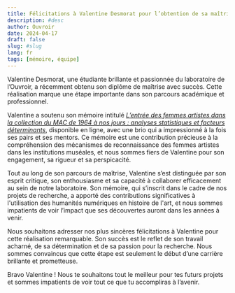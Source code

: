 ```yaml
---
title: Félicitations à Valentine Desmorat pour l’obtention de sa maîtrise !
description: #desc
author: Ouvroir
date: 2024-04-17
draft: false
slug: #slug
lang: fr
tags: [mémoire, équipe]
---
```


Valentine Desmorat, une étudiante brillante et passionnée du laboratoire de l’Ouvroir, a récemment obtenu son diplôme de maîtrise avec succès. Cette réalisation marque une étape importante dans son parcours académique et professionnel.

Valentine a soutenu son mémoire intitulé [*L’entrée des femmes artistes dans la collection du MAC de 1964 à nos jours : analyses statistiques et facteurs déterminants*](https://papyrus.bib.umontreal.ca/xmlui/handle/1866/33193), disponible en ligne, avec une brio qui a impressionné à la fois ses pairs et ses mentors. Ce mémoire est une contribution précieuse à la compréhension des mécanismes de reconnaissance des femmes artistes dans les institutions muséales, et nous sommes fiers de Valentine pour son engagement, sa rigueur et sa perspicacité.

Tout au long de son parcours de maîtrise, Valentine s’est distinguée par son esprit critique, son enthousiasme et sa capacité à collaborer efficacement au sein de notre laboratoire. Son mémoire, qui s’inscrit dans le cadre de nos projets de recherche, a apporté des contributions significatives à l'utilisation des humanités numériques en histoire de l'art, et nous sommes impatients de voir l’impact que ses découvertes auront dans les années à venir.

Nous souhaitons adresser nos plus sincères félicitations à Valentine pour cette réalisation remarquable. Son succès est le reflet de son travail acharné, de sa détermination et de sa passion pour la recherche. Nous sommes convaincus que cette étape est seulement le début d’une carrière brillante et prometteuse.

Bravo Valentine ! Nous te souhaitons tout le meilleur pour tes futurs projets et sommes impatients de voir tout ce que tu accompliras à l’avenir.
